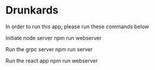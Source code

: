 # Drunkards

In order to run this app, please run these commands below


Initiate node server
npm run webserver

Run the grpc server
npm run server

Run the react app
npm run webserver

